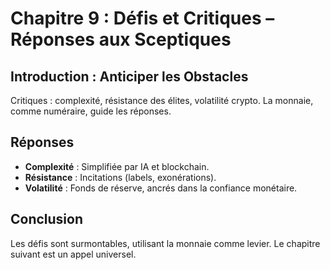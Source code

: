 # Chapitre 9 : Défis et Critiques – Réponses aux Sceptiques

## Introduction : Anticiper les Obstacles

Critiques : complexité, résistance des élites, volatilité crypto. La monnaie, comme numéraire, guide les réponses. <!-- NOTE : Ajouter une critique spécifique aux élites africaines -->

## Réponses

- **Complexité** : Simplifiée par IA et blockchain.  
- **Résistance** : Incitations (labels, exonérations).  
- **Volatilité** : Fonds de réserve, ancrés dans la confiance monétaire. <!-- NOTE : Exemple de volatilité crypto au Nigeria -->

## Conclusion

Les défis sont surmontables, utilisant la monnaie comme levier. Le chapitre suivant est un appel universel. <!-- NOTE : Réfutation avec un exemple africain -->